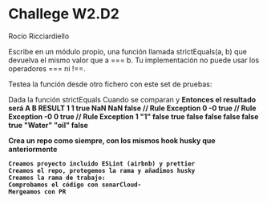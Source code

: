 # Challege W2.D2

Rocío Ricciardiello

Escribe en un módulo propio, una función llamada strictEquals(a, b) que devuelva el mismo valor que a === b. Tu implementación no puede usar los operadores === ni !==.

Testea la función desde otro fichero con este set de pruebas:

Dada la función strictEquals
Cuando se comparan <A> y <B>
Entonces el resultado será <Result>
A B RESULT
1 1 true
NaN NaN false // Rule Exception
0 -0 true // Rule Exception
-0 0 true // Rule Exception
1 "1" false
true false false
false false true
"Water" "oil" false

Crea un repo como siempre, con los mismos hook husky que anteriormente

    Creamos proyecto incluido ESLint (airbnb) y prettier
    Creamos el repo, protegemos la rama y añadimos husky
    Creamos la rama de trabajo:
    Comprobamos el código con sonarCloud-
    Mergeamos con PR
